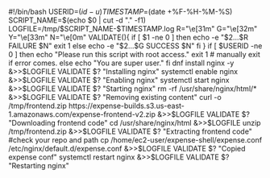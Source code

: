 #!/bin/bash
USERID=$(id -u)
TIMESTAMP=$(date +%F-%H-%M-%S)
SCRIPT_NAME=$(echo $0 | cut -d "." -f1)
LOGFILE=/tmp/$SCRIPT_NAME-$TIMESTAMP.log
R="\e[31m"
G="\e[32m"
Y="\e[33m"
N="\e[0m"
VALIDATE(){
   if [ $1 -ne 0 ]
   then
        echo -e "$2...$R FAILURE $N"
        exit 1
    else
        echo -e "$2...$G SUCCESS $N"
    fi
}
if [ $USERID -ne 0 ]
then
    echo "Please run this script with root access."
    exit 1 # manually exit if error comes.
else
    echo "You are super user."
fi
dnf install nginx -y &>>$LOGFILE
VALIDATE $? "Installing nginx"
systemctl enable nginx &>>$LOGFILE
VALIDATE $? "Enabling nginx"
systemctl start nginx &>>$LOGFILE
VALIDATE $? "Starting nginx"
rm -rf /usr/share/nginx/html/* &>>$LOGFILE
VALIDATE $? "Removing existing content"
curl -o /tmp/frontend.zip https://expense-builds.s3.us-east-1.amazonaws.com/expense-frontend-v2.zip &>>$LOGFILE
VALIDATE $? "Downloading frontend code"
cd /usr/share/nginx/html &>>$LOGFILE
unzip /tmp/frontend.zip &>>$LOGFILE
VALIDATE $? "Extracting frontend code"
#check your repo and path
cp /home/ec2-user/expense-shell/expense.conf /etc/nginx/default.d/expense.conf &>>$LOGFILE
VALIDATE $? "Copied expense conf"
systemctl restart nginx &>>$LOGFILE
VALIDATE $? "Restarting nginx"